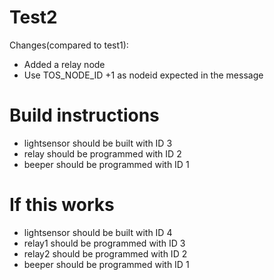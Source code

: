# Test2
Changes(compared to test1):
- Added a relay node
- Use TOS_NODE_ID +1 as nodeid expected in the message

Build instructions
==================

- lightsensor should be built with ID 3
- relay should be programmed with ID 2
- beeper should be programmed with ID 1


If this works
=============
- lightsensor should be built with ID 4
- relay1 should be programmed with ID 3
- relay2 should be programmed with ID 2
- beeper should be programmed with ID 1


